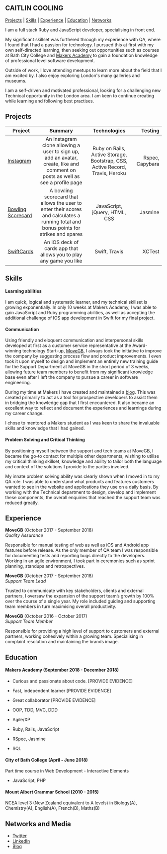 ## CAITLIN COOLING
[Projects](#projects) | [Skills](#skills) | [Experience](#experience) | [Education](#education) | [Networks](#networks-and-media)

I am a full stack Ruby and JavaScript developer, specialising in front end.

My significant skillset was furthered through my experience with QA, where I found that I had a passion for technology. I pursued this at first with my own self-directed learning, then seeking out opportunities such as courses at Bath City College and [Makers Academy](https://makers.tech/) to gain a foundation knowledge of professional level software development. 

Outside of work, I love attending meetups to learn more about the field that I am excited by. I also enjoy exploring London's many galleries and museums. 

I am a self-driven and motivated professional, looking for a challenging new Technical opportunity in the London area. I am keen to continue creating while learning and following best practises.

## Projects
|Project | Summary  |Technologies | Testing |
|--------|:--------:| :----------:| -------:|
| [Instagram](https://github.com/Caitlin-cooling/instagram-challenge) | An Instagram clone allowing a user to sign up, add an avatar, create, like and comment on posts as well as see a profile page | Ruby on Rails, Active Storage, Bootstrap, CSS, Active Record, Travis, Heroku | Rspec, Capybara |
| [Bowling Scorecard](https://github.com/Caitlin-cooling/bowling-challenge)  | A bowling scorecard that allows the user to enter their scores and calculates a running total and bonus points for strikes and spares | JavaScript, jQuery, HTML, CSS | Jasmine |
[SwiftCards](https://github.com/IrinaSTA/swiftcards) | An iOS deck of cards app that allows you to play any game you like | Swift, Travis | XCTest 

## Skills

#### Learning abilities

I am quick, logical and systematic learner, and my technical skillset is growing exponentially. In only 10 weeks at Makers Academy, I was able to gain JavaScript and Ruby programming abilities, as well as accepting the additional challenge of IOS app development in Swift for my final project.

#### Communication

Using friendly and eloquent communication and interpersonal skills developed at first as a customer service representative at the Award-winning technology Start-up, [MoveGB](https://www.movegb.com), I always took the initiative to improve the company by suggesting process flow and product improvements. I even took it upon myself to design and implement an entirely new training guide for the Support Department at MoveGB in the short period of 3 weeks, allowing future team members to benefit from my significant knowledge base even after I left the company to pursue a career in software engineering. 

During my time at Makers I have created and maintained a [blog](https://caitlincooling.wordpress.com/). This was created primarily to act as a tool for prospective developers to assist them in bridging the knowledge gap that I first encountered. It also became an excellent way to reflect and document the experiences and learnings during my career change. 

I chose to mentored a Makers student as I was keen to share the invaluable skills and knowledge that I had gained.

#### Problem Solving and Critical Thinking

By positioning myself between the support and tech teams at MoveGB, I became the go-to contact for multiple other departments, wishing to utilise my critical thinking skillset, knowledge and ability to tailor both the language and context of the solutions I provide to the parties involved.

My innate problem solving ability was clearly shown when I moved in to my QA role. I was able to understand what products and features customers wanted to see in the website and applications they use on a daily basis. By working with the Technical department to design, develop and implement these components, the overall enquiries that reached the support team was reduced greatly. 

## Experience

**MoveGB** (October 2017 - September 2018)    
*Quality Assurance* 

Responsible for manual testing of web as well as iOS and Android app features before release. As the only member of QA team I was responsible for documenting tests and reporting bugs directly to the developers. Working in an agile environment, I took part in ceremonies such as sprint planning, standups and retrospectives.

**MoveGB** (October 2017 - September 2018)    
*Support Team Lead* 

Trusted to communicate with key stakeholders, clients and external partners, I oversaw the expansion of the support team’s growth by 100% over the course of a single year. My role included guiding and supporting team members in turn maximising overall productivity. 

**MoveGB** (October 2016 - October 2017)    
*Support Team Member*

Responsible for providing a high level of support to customers and external partners, working cohesively within a growing team. Specialising in complaint resolution and maintaining the brands image.

## Education

#### Makers Academy (September 2018 - December 2018)

- Curious and passionate about code. [PROVIDE EVIDENCE]
- Fast, independent learner [PROVIDE EVIDENCE]
- Great collaborator [PROVIDE EVIDENCE]

- OOP, TDD, MVC, DDD
- Agile/XP
- Ruby, Rails, JavaScript
- RSpec, Jasmine
- SQL

#### City of Bath College (April - June 2018)

Part time course in Web Development - Interactive Elements
- JavaScript, PHP

#### Mount Albert Grammar School (2010 - 2015)

NCEA level 3 (New Zealand equivalent to A levels) in Biology(A), Chemistry(A), English(A), French(B),  Maths(B)


## Networks and Media
- [Twitter](https://twitter.com/CaitlinCooling)
- [LinkedIn](https://www.linkedin.com/in/caitlin-cooling-366470171/)
- [Blog](https://caitlincooling.wordpress.com/)
